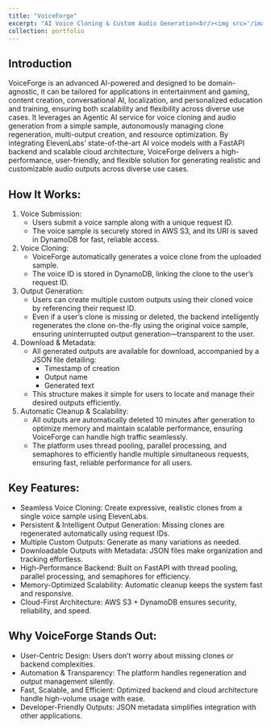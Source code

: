 ```yaml
---
title: "VoiceForge"
excerpt: "AI Voice Cloning & Custom Audio Generation<br/><img src='/images/proj-3.png' >"
collection: portfolio
---
```


## Introduction
VoiceForge is an advanced AI-powered and designed to be domain-agnostic, it can be tailored for applications in entertainment and gaming, content creation, conversational AI, localization, and personalized education and training, ensuring both scalability and flexibility across diverse use cases.
It leverages an Agentic AI service for voice cloning and audio generation from a simple sample, autonomously managing clone regeneration, multi-output creation, and resource optimization. By integrating ElevenLabs’ state-of-the-art AI voice models with a FastAPI backend and scalable cloud architecture, VoiceForge delivers a high-performance, user-friendly, and flexible solution for generating realistic and customizable audio outputs across diverse use cases.

## How It Works:
1. Voice Submission:
    * Users submit a voice sample along with a unique request ID.
    * The voice sample is securely stored in AWS S3, and its URI is saved in DynamoDB for fast, reliable access.
2. Voice Cloning:
    * VoiceForge automatically generates a voice clone from the uploaded sample.
    * The voice ID is stored in DynamoDB, linking the clone to the user’s request ID.
3. Output Generation:
    * Users can create multiple custom outputs using their cloned voice by referencing their request ID.
    * Even if a user’s clone is missing or deleted, the backend intelligently regenerates the clone on-the-fly using the original voice sample, ensuring uninterrupted output generation—transparent to the user.
4. Download & Metadata:
    * All generated outputs are available for download, accompanied by a JSON file detailing:
        * Timestamp of creation
        * Output name
        * Generated text
    * This structure makes it simple for users to locate and manage their desired outputs efficiently.
5. Automatic Cleanup & Scalability:
    * All outputs are automatically deleted 10 minutes after generation to optimize memory and maintain scalable performance, ensuring VoiceForge can handle high traffic seamlessly.
    * The platform uses thread pooling, parallel processing, and semaphores to efficiently handle multiple simultaneous requests, ensuring fast, reliable performance for all users.

## Key Features:
* Seamless Voice Cloning: Create expressive, realistic clones from a single voice sample using ElevenLabs.
* Persistent & Intelligent Output Generation: Missing clones are regenerated automatically using request IDs.
* Multiple Custom Outputs: Generate as many variations as needed.
* Downloadable Outputs with Metadata: JSON files make organization and tracking effortless.
* High-Performance Backend: Built on FastAPI with thread pooling, parallel processing, and semaphores for efficiency.
* Memory-Optimized Scalability: Automatic cleanup keeps the system fast and responsive.
* Cloud-First Architecture: AWS S3 + DynamoDB ensures security, reliability, and speed.

## Why VoiceForge Stands Out:
* User-Centric Design: Users don’t worry about missing clones or backend complexities.
* Automation & Transparency: The platform handles regeneration and output management silently.
* Fast, Scalable, and Efficient: Optimized backend and cloud architecture handle high-volume usage with ease.
* Developer-Friendly Outputs: JSON metadata simplifies integration with other applications.
